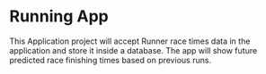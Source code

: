 # Running App
This Application project will accept Runner race times data in the application and store it inside a database. 
The app will show future predicted race finishing times based on previous runs.
